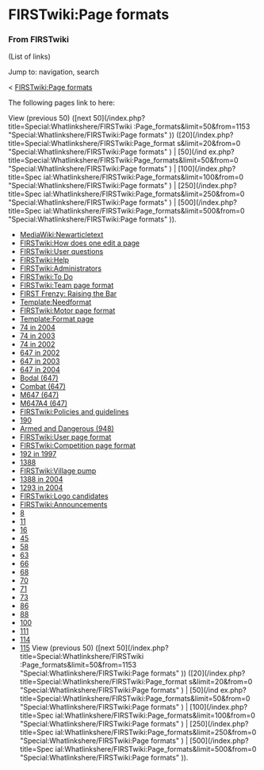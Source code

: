 # FIRSTwiki:Page formats

### From FIRSTwiki

(List of links)

Jump to: navigation, search

&lt; [FIRSTwiki:Page
formats](/index.php?title=FIRSTwiki:Page_formats&redirect=no "FIRSTwiki:Page
formats" )  

The following pages link to here:

View (previous 50) ([next 50](/index.php?title=Special:Whatlinkshere/FIRSTwiki
:Page_formats&limit=50&from=1153 "Special:Whatlinkshere/FIRSTwiki:Page
formats" )) ([20](/index.php?title=Special:Whatlinkshere/FIRSTwiki:Page_format
s&limit=20&from=0 "Special:Whatlinkshere/FIRSTwiki:Page formats" ) | [50](/ind
ex.php?title=Special:Whatlinkshere/FIRSTwiki:Page_formats&limit=50&from=0
"Special:Whatlinkshere/FIRSTwiki:Page formats" ) | [100](/index.php?title=Spec
ial:Whatlinkshere/FIRSTwiki:Page_formats&limit=100&from=0
"Special:Whatlinkshere/FIRSTwiki:Page formats" ) | [250](/index.php?title=Spec
ial:Whatlinkshere/FIRSTwiki:Page_formats&limit=250&from=0
"Special:Whatlinkshere/FIRSTwiki:Page formats" ) | [500](/index.php?title=Spec
ial:Whatlinkshere/FIRSTwiki:Page_formats&limit=500&from=0
"Special:Whatlinkshere/FIRSTwiki:Page formats" )).

  * [MediaWiki:Newarticletext](MediaWiki:Newarticletext "MediaWiki:Newarticletext" )
  * [FIRSTwiki:How does one edit a page](FIRSTwiki:How_does_one_edit_a_page "FIRSTwiki:How does one edit a page" )
  * [FIRSTwiki:User questions](FIRSTwiki:User_questions "FIRSTwiki:User questions" )
  * [FIRSTwiki:Help](FIRSTwiki:Help "FIRSTwiki:Help" )
  * [FIRSTwiki:Administrators](FIRSTwiki:Administrators "FIRSTwiki:Administrators" )
  * [FIRSTwiki:To Do](FIRSTwiki:To_Do "FIRSTwiki:To Do" )
  * [FIRSTwiki:Team page format](FIRSTwiki:Team_page_format "FIRSTwiki:Team page format" )
  * [FIRST Frenzy: Raising the Bar](FIRST_Frenzy:_Raising_the_Bar "FIRST Frenzy: Raising the Bar" )
  * [Template:Needformat](Template:Needformat "Template:Needformat" )
  * [FIRSTwiki:Motor page format](FIRSTwiki:Motor_page_format "FIRSTwiki:Motor page format" )
  * [Template:Format page](Template:Format_page "Template:Format page" )
  * [74 in 2004](74_in_2004 "74 in 2004" )
  * [74 in 2003](74_in_2003 "74 in 2003" )
  * [74 in 2002](74_in_2002 "74 in 2002" )
  * [647 in 2002](647_in_2002 "647 in 2002" )
  * [647 in 2003](647_in_2003 "647 in 2003" )
  * [647 in 2004](647_in_2004 "647 in 2004" )
  * [Bodal (647)](Bodal_%28647%29 "Bodal \(647\)" )
  * [Combat (647)](Combat_%28647%29 "Combat \(647\)" )
  * [M647 (647)](M647_%28647%29 "M647 \(647\)" )
  * [M647A4 (647)](M647A4_%28647%29 "M647A4 \(647\)" )
  * [FIRSTwiki:Policies and guidelines](FIRSTwiki:Policies_and_guidelines "FIRSTwiki:Policies and guidelines" )
  * [190](190 "190" )
  * [Armed and Dangerous (948)](Armed_and_Dangerous_%28948%29 "Armed and Dangerous \(948\)" )
  * [FIRSTwiki:User page format](FIRSTwiki:User_page_format "FIRSTwiki:User page format" )
  * [FIRSTwiki:Competition page format](FIRSTwiki:Competition_page_format "FIRSTwiki:Competition page format" )
  * [192 in 1997](192_in_1997 "192 in 1997" )
  * [1388](1388 "1388" )
  * [FIRSTwiki:Village pump](FIRSTwiki:Village_pump "FIRSTwiki:Village pump" )
  * [1388 in 2004](1388_in_2004 "1388 in 2004" )
  * [1293 in 2004](1293_in_2004 "1293 in 2004" )
  * [FIRSTwiki:Logo candidates](FIRSTwiki:Logo_candidates "FIRSTwiki:Logo candidates" )
  * [FIRSTwiki:Announcements](FIRSTwiki:Announcements "FIRSTwiki:Announcements" )
  * [8](8 "8" )
  * [11](11 "11" )
  * [16](16 "16" )
  * [45](45 "45" )
  * [58](58 "58" )
  * [63](63 "63" )
  * [66](66 "66" )
  * [68](68 "68" )
  * [70](70 "70" )
  * [71](71 "71" )
  * [73](73 "73" )
  * [86](86 "86" )
  * [88](88 "88" )
  * [100](100 "100" )
  * [111](111 "111" )
  * [114](114 "114" )
  * [115](115 "115" )
View (previous 50) ([next 50](/index.php?title=Special:Whatlinkshere/FIRSTwiki
:Page_formats&limit=50&from=1153 "Special:Whatlinkshere/FIRSTwiki:Page
formats" )) ([20](/index.php?title=Special:Whatlinkshere/FIRSTwiki:Page_format
s&limit=20&from=0 "Special:Whatlinkshere/FIRSTwiki:Page formats" ) | [50](/ind
ex.php?title=Special:Whatlinkshere/FIRSTwiki:Page_formats&limit=50&from=0
"Special:Whatlinkshere/FIRSTwiki:Page formats" ) | [100](/index.php?title=Spec
ial:Whatlinkshere/FIRSTwiki:Page_formats&limit=100&from=0
"Special:Whatlinkshere/FIRSTwiki:Page formats" ) | [250](/index.php?title=Spec
ial:Whatlinkshere/FIRSTwiki:Page_formats&limit=250&from=0
"Special:Whatlinkshere/FIRSTwiki:Page formats" ) | [500](/index.php?title=Spec
ial:Whatlinkshere/FIRSTwiki:Page_formats&limit=500&from=0
"Special:Whatlinkshere/FIRSTwiki:Page formats" )).

